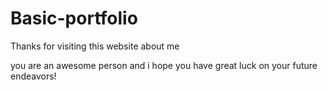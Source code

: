 # Basic-portfolio
Thanks for visiting this  website about me 

you are an awesome person and i hope you have great luck on your future endeavors!

